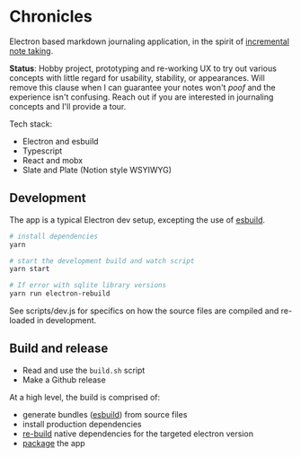 # Chronicles
Electron based markdown journaling application, in the spirit of [incremental note taking][incr-notes]. 

**Status**: Hobby project, prototyping and re-working UX to try out various concepts with little regard for usability, stability, or appearances. Will remove this clause when I can guarantee your notes won't *poof* and the experience isn't confusing. Reach out if you are interested in journaling concepts and I'll provide a tour.

Tech stack:
- Electron and esbuild
- Typescript
- React and mobx
- Slate and Plate (Notion style WSYIWYG)


## Development
The app is a typical Electron dev setup, excepting the use of [esbuild][1]. 

```bash
# install dependencies
yarn

# start the development build and watch script
yarn start

# If error with sqlite library versions
yarn run electron-rebuild
```

See scripts/dev.js for specifics on how the source files are compiled and re-loaded in development. 

## Build and release
- Read and use the `build.sh` script
- Make a Github release

At a high level, the build is comprised of:
- generate bundles ([esbuild][1]) from source files
- install production dependencies
- [re-build][2] native dependencies for the targeted electron version
- [package][3] the app


[1]: https://esbuild.github.io
[2]: https://github.com/electron/electron-rebuild
[3]: https://github.com/electron/electron-packager
[incr-notes]: https://thesephist.com/posts/inc/